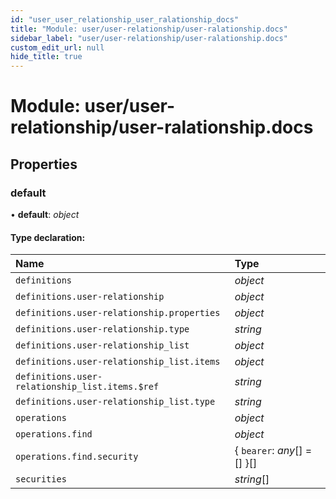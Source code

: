 ```yaml
---
id: "user_user_relationship_user_ralationship_docs"
title: "Module: user/user-relationship/user-ralationship.docs"
sidebar_label: "user/user-relationship/user-ralationship.docs"
custom_edit_url: null
hide_title: true
---
```


# Module: user/user-relationship/user-ralationship.docs

## Properties

### default

• **default**: *object*

#### Type declaration:

| Name | Type |
| :------ | :------ |
| `definitions` | *object* |
| `definitions.user-relationship` | *object* |
| `definitions.user-relationship.properties` | *object* |
| `definitions.user-relationship.type` | *string* |
| `definitions.user-relationship_list` | *object* |
| `definitions.user-relationship_list.items` | *object* |
| `definitions.user-relationship_list.items.$ref` | *string* |
| `definitions.user-relationship_list.type` | *string* |
| `operations` | *object* |
| `operations.find` | *object* |
| `operations.find.security` | { `bearer`: *any*[] = [] }[] |
| `securities` | *string*[] |
